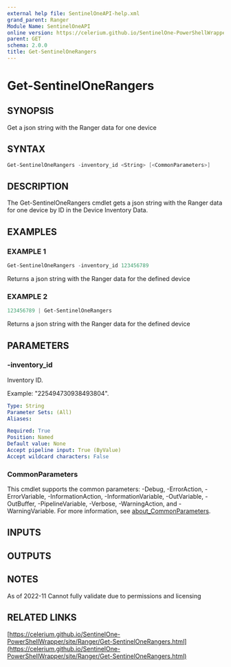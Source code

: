 ```yaml
---
external help file: SentinelOneAPI-help.xml
grand_parent: Ranger
Module Name: SentinelOneAPI
online version: https://celerium.github.io/SentinelOne-PowerShellWrapper/site/Ranger/Get-SentinelOneRangers.html
parent: GET
schema: 2.0.0
title: Get-SentinelOneRangers
---
```


# Get-SentinelOneRangers

## SYNOPSIS
Get a json string with the Ranger data for one device

## SYNTAX

```powershell
Get-SentinelOneRangers -inventory_id <String> [<CommonParameters>]
```

## DESCRIPTION
The Get-SentinelOneRangers cmdlet gets a json string with the Ranger data for one device
by ID in the Device Inventory Data.

## EXAMPLES

### EXAMPLE 1
```powershell
Get-SentinelOneRangers -inventory_id 123456789
```

Returns a json string with the Ranger data for the defined device

### EXAMPLE 2
```powershell
123456789 | Get-SentinelOneRangers
```

Returns a json string with the Ranger data for the defined device

## PARAMETERS

### -inventory_id
Inventory ID.

Example: "225494730938493804".

```yaml
Type: String
Parameter Sets: (All)
Aliases:

Required: True
Position: Named
Default value: None
Accept pipeline input: True (ByValue)
Accept wildcard characters: False
```

### CommonParameters
This cmdlet supports the common parameters: -Debug, -ErrorAction, -ErrorVariable, -InformationAction, -InformationVariable, -OutVariable, -OutBuffer, -PipelineVariable, -Verbose, -WarningAction, and -WarningVariable. For more information, see [about_CommonParameters](http://go.microsoft.com/fwlink/?LinkID=113216).

## INPUTS

## OUTPUTS

## NOTES
As of 2022-11
    Cannot fully validate due to permissions and licensing

## RELATED LINKS

[https://celerium.github.io/SentinelOne-PowerShellWrapper/site/Ranger/Get-SentinelOneRangers.html](https://celerium.github.io/SentinelOne-PowerShellWrapper/site/Ranger/Get-SentinelOneRangers.html)

